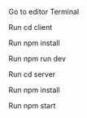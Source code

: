 Go to editor Terminal

Run cd client

Run npm install

Run npm run dev

Run cd server

Run npm install

Run npm start
